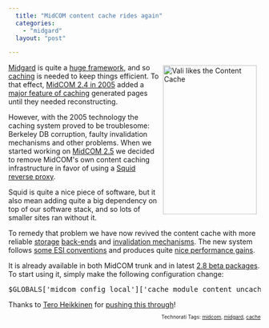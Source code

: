 ```yaml
---
  title: "MidCOM content cache rides again"
  categories: 
    - "midgard"
  layout: "post"

---
```

<img src="https://d2vqpl3tx84ay5.cloudfront.net/thumbs-up.jpg" height="298" width="187" border="0" align="right" hspace="8" vspace="4" alt="Vali likes the Content Cache" title="Vali likes the Content Cache" />
<a href="http://www.midgard-project.org/">Midgard</a> is quite a <a href="http://www.ohloh.net/projects/3309/analyses/latest">huge framework</a>, and so <a href="http://en.wikipedia.org/wiki/Cache">caching</a> is needed to keep things efficient. To that effect, <a href="http://www.midgard-project.org/updates/view/midcom-2_4_0.html">MidCOM 2.4 in 2005</a> added a <a href="http://www.midgard-project.org/documentation/concepts-midcom-specs-subsystems-cache/">major feature of caching</a> generated pages until they needed reconstructing.

However, with the 2005 technology the caching system proved to be troublesome: Berkeley DB corruption, faulty invalidation mechanisms and other problems. When we started working on <a href="http://www.midgard-project.org/updates/view/midcom-2_5_0.html">MidCOM 2.5</a> we decided to remove MidCOM's own content caching infrastructure in favor of using a <a href="http://www.midgard-project.org/documentation/setting-up-squid-reverse-proxy/">Squid reverse proxy</a>.

Squid is quite a nice piece of software, but it also mean adding quite a big dependency on top of our software stack, and so lots of smaller sites ran without it. 

To remedy that problem we have now revived the content cache with more reliable <a href="http://www.danga.com/memcached/">storage</a> <a href="http://www.sqlite.org/">back-ends</a> and <a href="http://www.midgard-project.org/discussion/developer-forum/read/23110f7478a611dcaf47c9e3555949044904.html">invalidation mechanisms</a>. The new system follows <a href="http://www.midgard-project.org/discussion/developer-forum/read/fcfd26c091ef11dca68d318091898c508c50.html">some ESI conventions</a> and produces quite <a href="http://www.midgard-project.org/discussion/developer-forum/read/c54c1bfa8f8311dc8aa411258c18d785d785.html">nice performance gains</a>.

It is already available in both MidCOM trunk and in latest <a href="http://pear.midcom-project.org/index.php?package=midcom&amp;release=2.8.0beta19&amp;downloads">2.8 beta packages</a>. To start using it, simply make the following configuration change:

<pre>$GLOBALS['midcom_config_local']['cache_module_content_uncached'] = false;
</pre>Thanks to <a href="http://teroheikkinen.iki.fi/">Tero Heikkinen</a> for <a href="http://www.slideshare.net/tepheikk/caching-idea-for-midcom/">pushing this through</a>!

<p style="text-align:right;font-size:10px;">Technorati Tags: <a href="http://www.technorati.com/tag/midcom" rel="tag">midcom</a>, <a href="http://www.technorati.com/tag/midgard" rel="tag">midgard</a>, <a href="http://www.technorati.com/tag/cache" rel="tag">cache</a></p>
